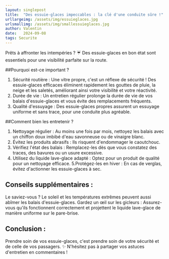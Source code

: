 ```yaml
---
layout: singlepost
title:  "Des essuie-glaces impeccables : la clé d'une conduite sûre !"
urllargeimg: /assets/img/essuieglaces.jpg
urlsmallimg: /assets/img/smallessuieglaces.jpg
author: Valentin
date:   2024-09-08
tags: Securite 
---
```


Prêts à affronter les intempéries ? ☔️ Des essuie-glaces en bon état sont essentiels pour une visibilité parfaite sur la route.

##Pourquoi est-ce important ?

1. Sécurité routière : Une vitre propre, c'est un réflexe de sécurité ! Des essuie-glaces efficaces éliminent rapidement les gouttes de pluie, la neige et les saletés, améliorant ainsi votre visibilité et votre réactivité.
2. Durée de vie : Un entretien régulier prolonge la durée de vie de vos balais d'essuie-glaces et vous évite des remplacements fréquents.
3. Qualité d'essuyage : Des essuie-glaces propres assurent un essuyage uniforme et sans trace, pour une conduite plus agréable.

##Comment bien les entretenir ?

1. Nettoyage régulier : Au moins une fois par mois, nettoyez les balais avec un chiffon doux imbibé d'eau savonneuse ou de vinaigre blanc.
2. Évitez les produits abrasifs : Ils risquent d'endommager le caoutchouc.
3. Vérifiez l'état des balais : Remplacez-les dès que vous constatez des traces, des bavures ou un usure excessive.
4. Utilisez du liquide lave-glace adapté : Optez pour un produit de qualité pour un nettoyage efficace.
5.Protégez-les en hiver : En cas de verglas, évitez d'actionner les essuie-glaces à sec.

## Conseils supplémentaires :

Le saviez-vous ? Le soleil et les températures extrêmes peuvent aussi abîmer les balais d'essuie-glaces.
Gardez un œil sur les gicleurs : Assurez-vous qu'ils fonctionnent correctement et projettent le liquide lave-glace de manière uniforme sur le pare-brise.

## Conclusion :

Prendre soin de vos essuie-glaces, c'est prendre soin de votre sécurité et de celle de vos passagers. ✨ N'hésitez pas à partager vos astuces d'entretien en commentaires !

